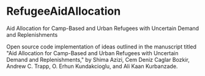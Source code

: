 # RefugeeAidAllocation
Aid Allocation for Camp-Based and Urban Refugees with Uncertain Demand and Replenishments

Open source code implementation of ideas outlined in the manuscript titled "Aid Allocation for Camp-Based and Urban Refugees with Uncertain Demand and Replenishments," by Shima Azizi, Cem Deniz Caglar Bozkir, Andrew C. Trapp, O. Erhun Kundakcioglu, and Ali Kaan Kurbanzade.

[Link to preprint pdf from Optimization Online]: http://www.optimization-online.org/DB_HTML/2020/05/7779.html
